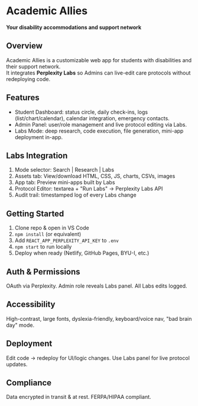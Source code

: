 # Academic Allies

**Your disability accommodations and support network**

## Overview

Academic Allies is a customizable web app for students with disabilities and their support network.  
It integrates **Perplexity Labs** so Admins can live-edit care protocols without redeploying code.

## Features

- Student Dashboard: status circle, daily check-ins, logs (list/chart/calendar), calendar integration, emergency contacts.  
- Admin Panel: user/role management and live protocol editing via Labs.  
- Labs Mode: deep research, code execution, file generation, mini-app deployment in-app.

## Labs Integration

1. Mode selector: Search | Research | Labs  
2. Assets tab: View/download HTML, CSS, JS, charts, CSVs, images  
3. App tab: Preview mini-apps built by Labs  
4. Protocol Editor: textarea + "Run Labs" → Perplexity Labs API  
5. Audit trail: timestamped log of every Labs change

## Getting Started

1. Clone repo & open in VS Code  
2. `npm install` (or equivalent)  
3. Add `REACT_APP_PERPLEXITY_API_KEY` to `.env`  
4. `npm start` to run locally  
5. Deploy when ready (Netlify, GitHub Pages, BYU-I, etc.)

## Auth & Permissions

OAuth via Perplexity. Admin role reveals Labs panel. All Labs edits logged.

## Accessibility

High-contrast, large fonts, dyslexia-friendly, keyboard/voice nav, "bad brain day" mode.

## Deployment

Edit code → redeploy for UI/logic changes. Use Labs panel for live protocol updates.

## Compliance

Data encrypted in transit & at rest. FERPA/HIPAA compliant.
 
